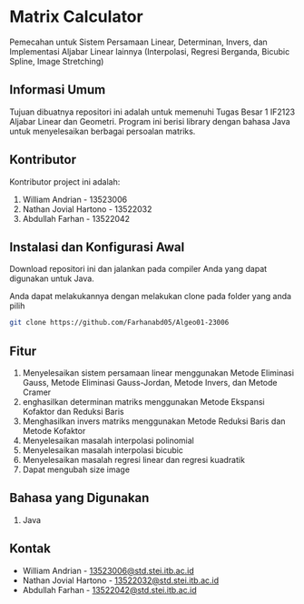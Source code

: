 # Matrix Calculator
Pemecahan untuk Sistem Persamaan Linear, Determinan, Invers, dan Implementasi Aljabar Linear lainnya (Interpolasi, Regresi Berganda, Bicubic Spline, Image Stretching)

## Informasi Umum
Tujuan dibuatnya repositori ini adalah untuk memenuhi Tugas Besar 1 IF2123 Aljabar Linear dan Geometri. Program ini berisi library dengan bahasa Java untuk menyelesaikan berbagai persoalan matriks.

##  Kontributor
Kontributor project ini adalah:
1. William Andrian - 13523006
2. Nathan Jovial Hartono - 13522032
3. Abdullah Farhan - 13522042

## Instalasi dan Konfigurasi Awal

Download repositori ini dan jalankan pada compiler Anda yang dapat digunakan untuk Java.

Anda dapat melakukannya dengan melakukan clone pada folder yang anda pilih
```bash
git clone https://github.com/Farhanabd05/Algeo01-23006
```


## Fitur
1. Menyelesaikan sistem persamaan linear menggunakan Metode Eliminasi Gauss, Metode Eliminasi Gauss-Jordan, Metode Invers, dan Metode Cramer
2. enghasilkan determinan matriks menggunakan Metode Ekspansi Kofaktor dan Reduksi Baris
3. Menghasilkan invers matriks menggunakan Metode Reduksi Baris dan Metode Kofaktor
4. Menyelesaikan masalah interpolasi polinomial
5. Menyelesaikan masalah interpolasi bicubic
6. Menyelesaikan masalah regresi linear dan regresi kuadratik
7. Dapat mengubah size image

## Bahasa yang Digunakan

1. Java

##  Kontak
+ William Andrian - 13523006@std.stei.itb.ac.id
+ Nathan Jovial Hartono - 13522032@std.stei.itb.ac.id
+ Abdullah Farhan - 13522042@std.stei.itb.ac.id 
